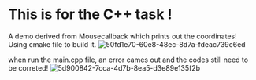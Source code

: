 # This is for the C++ task !
A demo derived from Mousecallback which prints out the coordinates!
Using cmake file to build it.
![50fd1e70-60e8-48ec-8d7a-fdeac739c6ed](https://user-images.githubusercontent.com/60438997/215628706-66f1e38a-bcec-42b4-847c-43953439aaa7.jpg)

when run the main.cpp file, an error cames out and the codes still need to be correted! 
![5d900842-7cca-4d7b-8ea5-d3e89e135f2b](https://user-images.githubusercontent.com/60438997/215630234-303a6292-540a-415f-9475-a2486f7dd67e.jpg)

